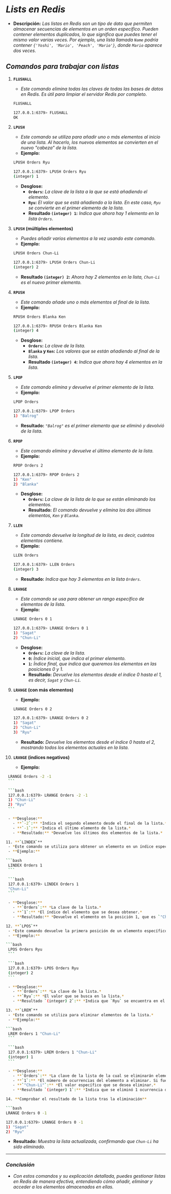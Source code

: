<!-- Autor: Daniel Benjamin Perez Morales -->
<!-- GitHub: https://github.com/DanielPerezMoralesDev13 -->
<!-- Correo electrónico: danielperezdev@proton.me -->

# ***Lists en Redis***

- **Descripción:** *Las listas en Redis son un tipo de dato que permiten almacenar secuencias de elementos en un orden específico. Pueden contener elementos duplicados, lo que significa que puedes tener el mismo valor varias veces. Por ejemplo, una lista llamada `Name` podría contener `{'Yoshi', 'Mario', 'Peach', 'Mario'}`, donde `Mario` aparece dos veces.*

## ***Comandos para trabajar con listas***

1. **`FLUSHALL`**
   - *Este comando elimina todas las claves de todas las bases de datos en Redis. Es útil para limpiar el servidor Redis por completo.*

   ```bash
   FLUSHALL
   ```

   ```bash
   127.0.0.1:6379> FLUSHALL
   OK
   ```

2. **`LPUSH`**
   - *Este comando se utiliza para añadir uno o más elementos al inicio de una lista. Al hacerlo, los nuevos elementos se convierten en el nuevo "cabeza" de la lista.*
   - **Ejemplo:**

   ```bash
   LPUSH Orders Ryu
   ```

   ```bash
   127.0.0.1:6379> LPUSH Orders Ryu
   (integer) 1
   ```

   - **Desglose:**
     - **`Orders`:** *La clave de la lista a la que se está añadiendo el elemento.*
     - **`Ryu`:** *El valor que se está añadiendo a la lista. En este caso, `Ryu` se convierte en el primer elemento de la lista.*
     - **Resultado `(integer) 1`:** *Indica que ahora hay 1 elemento en la lista `Orders`.*

3. **`LPUSH` (múltiples elementos)**
   - *Puedes añadir varios elementos a la vez usando este comando.*
   - **Ejemplo:**

   ```bash
   LPUSH Orders Chun-Li
   ```

   ```bash
   127.0.0.1:6379> LPUSH Orders Chun-Li
   (integer) 2
   ```

   - **Resultado `(integer) 2`:** *Ahora hay 2 elementos en la lista, `Chun-Li` es el nuevo primer elemento.*

4. **`RPUSH`**
   - *Este comando añade uno o más elementos al final de la lista.*
   - **Ejemplo:**

   ```bash
   RPUSH Orders Blanka Ken
   ```

   ```bash
   127.0.0.1:6379> RPUSH Orders Blanka Ken
   (integer) 4
   ```

   - **Desglose:**
     - **`Orders`:** *La clave de la lista.*
     - **`Blanka` y `Ken`:** *Los valores que se están añadiendo al final de la lista.*
     - **Resultado `(integer) 4`:** *Indica que ahora hay 4 elementos en la lista.*

5. **`LPOP`**
   - *Este comando elimina y devuelve el primer elemento de la lista.*
   - **Ejemplo:**

   ```bash
   LPOP Orders
   ```

   ```bash
   127.0.0.1:6379> LPOP Orders
   1) "Balrog"
   ```

   - **Resultado:** *`"Balrog"` es el primer elemento que se eliminó y devolvió de la lista.*

6. **`RPOP`**
   - *Este comando elimina y devuelve el último elemento de la lista.*
   - **Ejemplo:**

   ```bash
   RPOP Orders 2
   ```

   ```bash
   127.0.0.1:6379> RPOP Orders 2
   1) "Ken"
   2) "Blanka"
   ```

   - **Desglose:**
     - **`Orders`:** *La clave de la lista de la que se están eliminando los elementos.*
     - **Resultado:** *El comando devuelve y elimina los dos últimos elementos, `Ken` y `Blanka`.*

7. **`LLEN`**
   - *Este comando devuelve la longitud de la lista, es decir, cuántos elementos contiene.*
   - **Ejemplo:**

   ```bash
   LLEN Orders
   ```

   ```bash
   127.0.0.1:6379> LLEN Orders
   (integer) 3
   ```

   - **Resultado:** *Indica que hay 3 elementos en la lista `Orders`.*

8. **`LRANGE`**
   - *Este comando se usa para obtener un rango específico de elementos de la lista.*
   - **Ejemplo:**

   ```bash
   LRANGE Orders 0 1
   ```

   ```bash
   127.0.0.1:6379> LRANGE Orders 0 1
   1) "Sagat"
   2) "Chun-Li"
   ```

   - **Desglose:**
     - **`Orders`:** *La clave de la lista.*
     - **`0`:** *Índice inicial, que indica el primer elemento.*
     - **`1`:** *Índice final, que indica que queremos los elementos en las posiciones 0 y 1.*
     - **Resultado:** *Devuelve los elementos desde el índice 0 hasta el 1, es decir, `Sagat` y `Chun-Li`.*

9. **`LRANGE` (con más elementos)**
   - **Ejemplo:**

   ```bash
   LRANGE Orders 0 2
   ```

   ```bash
   127.0.0.1:6379> LRANGE Orders 0 2
   1) "Sagat"
   2) "Chun-Li"
   3) "Ryu"
   ```

   - **Resultado:** *Devuelve los elementos desde el índice 0 hasta el 2, mostrando todos los elementos actuales en la lista.*

10. **`LRANGE` (índices negativos)**

    - **Ejemplo:**

   ```bash
    LRANGE Orders -2 -1
    ```

    ```bash
    127.0.0.1:6379> LRANGE Orders -2 -1
    1) "Chun-Li"
    2) "Ryu"
    ```

    - **Desglose:**
      - **`-2`:** *Indica el segundo elemento desde el final de la lista.*
      - **`-1`:** *Indica el último elemento de la lista.*
      - **Resultado:** *Devuelve los últimos dos elementos de la lista.*

11. **`LINDEX`**
    - *Este comando se utiliza para obtener un elemento en un índice específico.*
    - **Ejemplo:**

   ```bash
    LINDEX Orders 1
    ```

    ```bash
    127.0.0.1:6379> LINDEX Orders 1
    "Chun-Li"
    ```

    - **Desglose:**
      - **`Orders`:** *La clave de la lista.*
      - **`1`:** *El índice del elemento que se desea obtener.*
      - **Resultado:** *Devuelve el elemento en la posición 1, que es `"Chun-Li"`.*

12. **`LPOS`**
    - *Este comando devuelve la primera posición de un elemento específico en la lista.*
    - **Ejemplo:**

   ```bash
    LPOS Orders Ryu
    ```

    ```bash
    127.0.0.1:6379> LPOS Orders Ryu
    (integer) 2
    ```

    - **Desglose:**
      - **`Orders`:** *La clave de la lista.*
      - **`Ryu`:** *El valor que se busca en la lista.*
      - **Resultado `(integer) 2`:** *Indica que `Ryu` se encuentra en el índice 2 de la lista.*

13. **`LREM`**
    - *Este comando se utiliza para eliminar elementos de la lista.*
    - **Ejemplo:**

   ```bash
    LREM Orders 1 "Chun-Li"
    ```

    ```bash
    127.0.0.1:6379> LREM Orders 1 "Chun-Li"
    (integer) 1
    ```

    - **Desglose:**
      - **`Orders`:** *La clave de la lista de la cual se eliminarán elementos.*
      - **`1`:** *El número de ocurrencias del elemento a eliminar. Si fuera `2`, eliminaría hasta dos ocurrencias de `Chun-Li`.*
      - **`"Chun-Li"`:** *El valor específico que se desea eliminar.*
      - **Resultado `(integer) 1`:** *Indica que se eliminó 1 ocurrencia de `Chun-Li`.*

14. **Comprobar el resultado de la lista tras la eliminación**

   ```bash
   LRANGE Orders 0 -1
   ```

   ```bash
   127.0.0.1:6379> LRANGE Orders 0 -1
   1) "Sagat"
   2) "Ryu"
   ```

- **Resultado:** *Muestra la lista actualizada, confirmando que `Chun-Li` ha sido eliminado.*

---

### ***Conclusión***

- *Con estos comandos y su explicación detallada, puedes gestionar listas en Redis de manera efectiva, entendiendo cómo añadir, eliminar y acceder a los elementos almacenados en ellas.*
